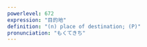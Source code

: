 ```yaml
---
powerlevel: 672
expression: "目的地"
definition: "(n) place of destination; (P)"
pronunciation: "もくてきち"
---
```

